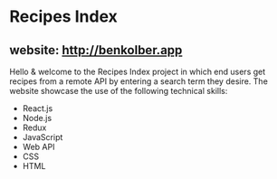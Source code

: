 
# Recipes Index 
## website: http://benkolber.app


Hello & welcome to the Recipes Index project in which end users get recipes from a remote API by entering a search term they desire. The website showcase the use of the following technical skills:
* React.js
* Node.js
* Redux
* JavaScript
* Web API
* CSS
* HTML
